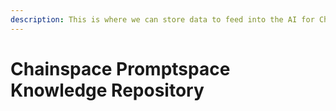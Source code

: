 ```yaml
---
description: This is where we can store data to feed into the AI for Chainspace Discord bot
---
```


# Chainspace Promptspace Knowledge Repository


